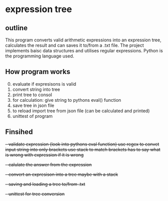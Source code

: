 
# expression tree

## outline

This program converts valid arithmetic expressions into an expression tree, calculates the result and can saves it to/from a .txt file.
The project implements baisc data structures and utilises regular expressions.
Python is the programming language used.


## How program works

0. evaluate if expresisons is valid
1. convert string into tree
2. print tree to consol
3. for calculation:
      give string to pythons eval() function
4. save tree in json file
5. to reload import tree from json file (can be calculated and printed)
6. unittest of program


## Finsihed

~~- validate expression (look into pythons eval function)
    use regex to convet input string into only brackets
    use stack to match brackets
    has to say what is wrong with expression if it is wrong~~

~~- calulate the answer from the expression~~

~~- convert an expresison into a tree
    maybe with a stack~~

~~- saving and loading a tree to/from .txt~~

~~- unittest for tree conversion~~
